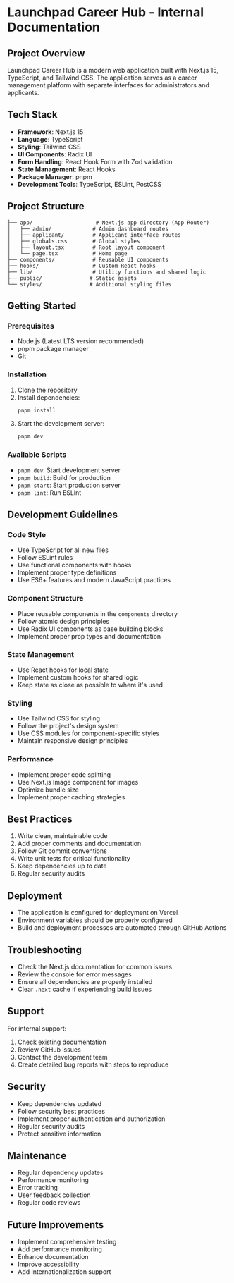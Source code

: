 # Launchpad Career Hub - Internal Documentation

## Project Overview
Launchpad Career Hub is a modern web application built with Next.js 15, TypeScript, and Tailwind CSS. The application serves as a career management platform with separate interfaces for administrators and applicants.

## Tech Stack
- **Framework**: Next.js 15
- **Language**: TypeScript
- **Styling**: Tailwind CSS
- **UI Components**: Radix UI
- **Form Handling**: React Hook Form with Zod validation
- **State Management**: React Hooks
- **Package Manager**: pnpm
- **Development Tools**: TypeScript, ESLint, PostCSS

## Project Structure
```
├── app/                    # Next.js app directory (App Router)
│   ├── admin/             # Admin dashboard routes
│   ├── applicant/         # Applicant interface routes
│   ├── globals.css        # Global styles
│   ├── layout.tsx         # Root layout component
│   └── page.tsx           # Home page
├── components/            # Reusable UI components
├── hooks/                 # Custom React hooks
├── lib/                   # Utility functions and shared logic
├── public/               # Static assets
└── styles/               # Additional styling files
```

## Getting Started

### Prerequisites
- Node.js (Latest LTS version recommended)
- pnpm package manager
- Git

### Installation
1. Clone the repository
2. Install dependencies:
   ```bash
   pnpm install
   ```
3. Start the development server:
   ```bash
   pnpm dev
   ```

### Available Scripts
- `pnpm dev`: Start development server
- `pnpm build`: Build for production
- `pnpm start`: Start production server
- `pnpm lint`: Run ESLint

## Development Guidelines

### Code Style
- Use TypeScript for all new files
- Follow ESLint rules
- Use functional components with hooks
- Implement proper type definitions
- Use ES6+ features and modern JavaScript practices

### Component Structure
- Place reusable components in the `components` directory
- Follow atomic design principles
- Use Radix UI components as base building blocks
- Implement proper prop types and documentation

### State Management
- Use React hooks for local state
- Implement custom hooks for shared logic
- Keep state as close as possible to where it's used

### Styling
- Use Tailwind CSS for styling
- Follow the project's design system
- Use CSS modules for component-specific styles
- Maintain responsive design principles

### Performance
- Implement proper code splitting
- Use Next.js Image component for images
- Optimize bundle size
- Implement proper caching strategies

## Best Practices
1. Write clean, maintainable code
2. Add proper comments and documentation
3. Follow Git commit conventions
4. Write unit tests for critical functionality
5. Keep dependencies up to date
6. Regular security audits

## Deployment
- The application is configured for deployment on Vercel
- Environment variables should be properly configured
- Build and deployment processes are automated through GitHub Actions

## Troubleshooting
- Check the Next.js documentation for common issues
- Review the console for error messages
- Ensure all dependencies are properly installed
- Clear `.next` cache if experiencing build issues

## Support
For internal support:
1. Check existing documentation
2. Review GitHub issues
3. Contact the development team
4. Create detailed bug reports with steps to reproduce

## Security
- Keep dependencies updated
- Follow security best practices
- Implement proper authentication and authorization
- Regular security audits
- Protect sensitive information

## Maintenance
- Regular dependency updates
- Performance monitoring
- Error tracking
- User feedback collection
- Regular code reviews

## Future Improvements
- Implement comprehensive testing
- Add performance monitoring
- Enhance documentation
- Improve accessibility
- Add internationalization support

